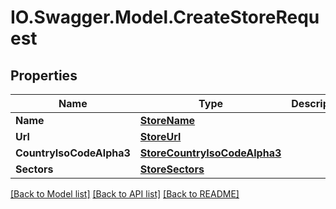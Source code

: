 # IO.Swagger.Model.CreateStoreRequest
## Properties

Name | Type | Description | Notes
------------ | ------------- | ------------- | -------------
**Name** | [**StoreName**](StoreName.md) |  | 
**Url** | [**StoreUrl**](StoreUrl.md) |  | 
**CountryIsoCodeAlpha3** | [**StoreCountryIsoCodeAlpha3**](StoreCountryIsoCodeAlpha3.md) |  | 
**Sectors** | [**StoreSectors**](StoreSectors.md) |  | 

[[Back to Model list]](../README.md#documentation-for-models) [[Back to API list]](../README.md#documentation-for-api-endpoints) [[Back to README]](../README.md)

